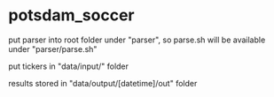# potsdam_soccer

put parser into root folder under "parser", so parse.sh will be available under "parser/parse.sh"

put tickers in "data/input/" folder

results stored in "data/output/[datetime]/out" folder
